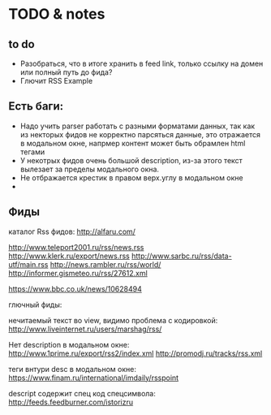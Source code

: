 # TODO & notes

## to do
* Разобраться, что в итоге хранить в feed link, только ссылку на домен или полный путь до фида?
* Глючит RSS Example 

## Есть баги:

* Надо учить parser работать с разными форматами данных, так как из некторых фидов 
не корректно парсяться данные, это отражается в модальном окне, напрмер контент может быть обрамлен 
html тегами
* У некотрых фидов очень большой description, из-за этого текст вылезает за пределы модального окна.
* Не отбражается крестик в правом верх.углу в модальном окне
* 


## Фиды

каталог Rss фидов:
http://alfaru.com/

http://www.teleport2001.ru/rss/news.rss
http://www.klerk.ru/export/news.rss
http://www.sarbc.ru/rss/data-utf/main.rss
http://news.rambler.ru/rss/world/
http://informer.gismeteo.ru/rss/27612.xml

https://www.bbc.co.uk/news/10628494

глючный фиды:

нечитаемый текст во view, видимо проблема с кодировкой:
http://www.liveinternet.ru/users/marshag/rss/

Нет description в модальном окне:
http://www.1prime.ru/export/rss2/index.xml
http://promodj.ru/tracks/rss.xml

теги внтури desc в модальном окне:
https://www.finam.ru/international/imdaily/rsspoint


descript содержит спец код спецсимвола:
http://feeds.feedburner.com/istorizru

